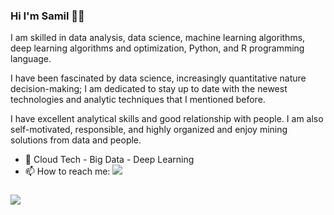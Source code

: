 ### Hi I'm Samil  👋🏼

I am skilled in data analysis, data science, machine learning algorithms, deep learning algorithms and optimization, Python, and R programming language. 

I have been fascinated by data science, increasingly quantitative nature decision-making; I am dedicated to stay up to date with the newest technologies and analytic techniques that I mentioned before. 

I have excellent analytical skills and good relationship with people. I am also self-motivated, responsible, and highly organized and enjoy mining solutions from data and people.


- 🔭 Cloud Tech - Big Data - Deep Learning
- 📫 How to reach me: [![](https://img.shields.io/badge/linkedin-%230077B5.svg?&style=for-the-badge&logo=linkedin&logoColor=white)](https://www.linkedin.com/in/ssamilozkan/)
###

[![](https://img.shields.io/twitter/follow/ssamilozkan?style=social)](https://www.twitter.com/ssamilozkan)

